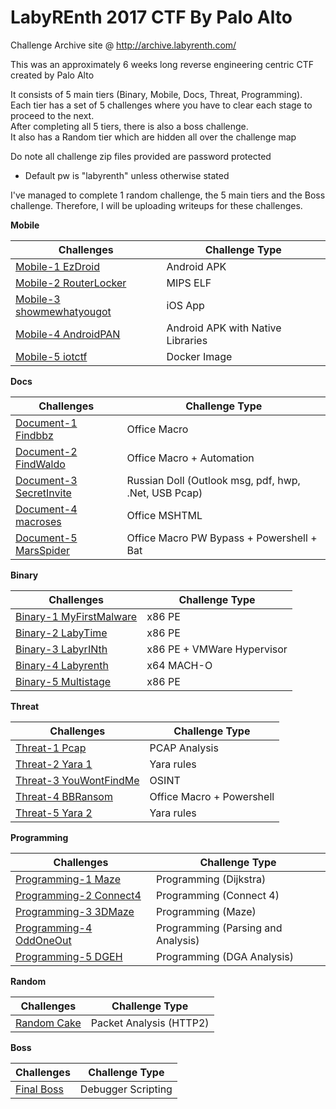 # LabyREnth 2017 CTF By Palo Alto

Challenge Archive site @ http://archive.labyrenth.com/

This was an approximately 6 weeks long reverse engineering centric CTF created by Palo Alto

It consists of 5 main tiers (Binary, Mobile, Docs, Threat, Programming).  
Each tier has a set of 5 challenges where you have to clear each stage to proceed to the next.  
After completing all 5 tiers, there is also a boss challenge.  
It also has a Random tier which are hidden all over the challenge map

Do note all challenge zip files provided are password protected
- Default pw is "labyrenth" unless otherwise stated

I've managed to complete 1 random challenge, the 5 main tiers and the Boss challenge. Therefore, I will be uploading writeups for these challenges.

**Mobile**

|Challenges|Challenge Type|
|-------------------------------------------------------|-----------|
|[Mobile-1 EzDroid](chal/mob1_ezdroid)					|Android APK|
|[Mobile-2 RouterLocker](chal/mob2_routerlocker)		|MIPS ELF|
|[Mobile-3 showmewhatyougot](chal/mob3_showmewhatyougot)|iOS App|
|[Mobile-4 AndroidPAN](chal/mob4_androidpan)			|Android APK with Native Libraries|
|[Mobile-5 iotctf](chal/mob5_iotctf)					|Docker Image|

**Docs**

|Challenges|Challenge Type|
|---------------------------------------------------|-----------|
|[Document-1 Findbbz](chal/doc1_findbbz)			|Office Macro|
|[Document-2 FindWaldo](chal/doc2_findwaldo)		|Office Macro + Automation|
|[Document-3 SecretInvite](chal/doc3_secretinvite)	|Russian Doll (Outlook msg, pdf, hwp, .Net, USB Pcap)|
|[Document-4 macroses](chal/doc4_macroses)			|Office MSHTML|
|[Document-5 MarsSpider](chal/doc5_marsspider)		|Office Macro PW Bypass + Powershell + Bat|

**Binary**

|Challenges|Challenge Type|
|---------------------------------------------------|-----------|
|[Binary-1 MyFirstMalware](chal/bin1_myfirstmalware)|x86 PE|
|[Binary-2 LabyTime](chal/bin2_labytime)			|x86 PE|
|[Binary-3 LabyrINth](chal/bin3_labyrinth)			|x86 PE + VMWare Hypervisor|
|[Binary-4 Labyrenth](chal/bin4_labyrenth)			|x64 MACH-O|
|[Binary-5 Multistage](chal/bin5_multistage)		|x86 PE|

**Threat**

|Challenges|Challenge Type|
|---------------------------------------------------|-----------|
|[Threat-1 Pcap](chal/tht1_pcap)|PCAP Analysis|
|[Threat-2 Yara 1](chal/tht2_yara1)|Yara rules|
|[Threat-3 YouWontFindMe](chal/tht3_youwontfindme)|OSINT|
|[Threat-4 BBRansom](chal/tht4_bbransom)|Office Macro + Powershell|
|[Threat-5 Yara 2](chal/tht5_yara2)|Yara rules|

**Programming**

|Challenges|Challenge Type|
|---------------------------------------------------|-----------|
|[Programming-1 Maze](chal/prog1_maze)|Programming (Dijkstra)|
|[Programming-2 Connect4](chal/prog2_connect4)|Programming (Connect 4)|
|[Programming-3 3DMaze](chal/prog3_3dmaze)|Programming (Maze)|
|[Programming-4 OddOneOut](chal/prog4_oddoneout)|Programming (Parsing and Analysis)|
|[Programming-5 DGEH](chal/prog5_dgeh)|Programming (DGA Analysis)|

**Random**

|Challenges|Challenge Type|
|---------------------------------------------------|-----------|
|[Random Cake](chal/rand_cake)|Packet Analysis (HTTP2)|

**Boss**

|Challenges|Challenge Type|
|---------------------------------------------------|-----------|
|[Final Boss](chal/zBoss)|Debugger Scripting|